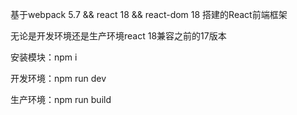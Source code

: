 基于webpack 5.7 && react 18 && react-dom 18 搭建的React前端框架

无论是开发环境还是生产环境react 18兼容之前的17版本

安装模块：npm i

开发环境：npm run dev

生产环境：npm run build